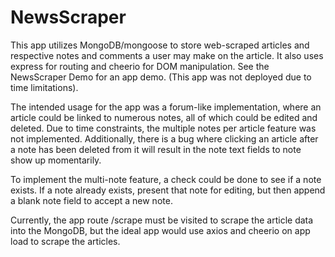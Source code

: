 # NewsScraper

This app utilizes MongoDB/mongoose to store web-scraped articles and respective notes and comments a user may make on the article. It also uses express for routing and cheerio for DOM manipulation. See the NewsScraper Demo for an app demo. (This app was not deployed due to time limitations).

The intended usage for the app was a forum-like implementation, where an article could be linked to numerous notes, all of which could be edited and deleted. Due to time constraints, the multiple notes per article feature was not implemented. Additionally, there is a bug where clicking an article after a note has been deleted from it will result in the note text fields to note show up momentarily.

To implement the multi-note feature, a check could be done to see if a note exists. If a note already exists, present that note for editing, but then append a blank note field to accept a new note.

Currently, the app route /scrape must be visited to scrape the article data into the MongoDB, but the ideal app would use axios and cheerio on app load to scrape the articles.

